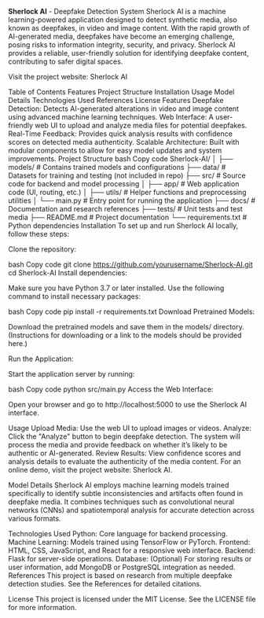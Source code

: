 **Sherlock AI** - Deepfake Detection System
Sherlock AI is a machine learning-powered application designed to detect synthetic media, also known as deepfakes, in video and image content. With the rapid growth of AI-generated media, deepfakes have become an emerging challenge, posing risks to information integrity, security, and privacy. Sherlock AI provides a reliable, user-friendly solution for identifying deepfake content, contributing to safer digital spaces.

Visit the project website: Sherlock AI

Table of Contents
Features
Project Structure
Installation
Usage
Model Details
Technologies Used
References
License
Features
Deepfake Detection: Detects AI-generated alterations in video and image content using advanced machine learning techniques.
Web Interface: A user-friendly web UI to upload and analyze media files for potential deepfakes.
Real-Time Feedback: Provides quick analysis results with confidence scores on detected media authenticity.
Scalable Architecture: Built with modular components to allow for easy model updates and system improvements.
Project Structure
bash
Copy code
Sherlock-AI/
│
├── models/                  # Contains trained models and configurations
├── data/                    # Datasets for training and testing (not included in repo)
├── src/                     # Source code for backend and model processing
│   ├── app/                 # Web application code (UI, routing, etc.)
│   ├── utils/               # Helper functions and preprocessing utilities
│   └── main.py              # Entry point for running the application
├── docs/                    # Documentation and research references
├── tests/                   # Unit tests and test media
├── README.md                # Project documentation
└── requirements.txt         # Python dependencies
Installation
To set up and run Sherlock AI locally, follow these steps:

Clone the repository:

bash
Copy code
git clone https://github.com/yourusername/Sherlock-AI.git
cd Sherlock-AI
Install dependencies:

Make sure you have Python 3.7 or later installed. Use the following command to install necessary packages:

bash
Copy code
pip install -r requirements.txt
Download Pretrained Models:

Download the pretrained models and save them in the models/ directory. (Instructions for downloading or a link to the models should be provided here.)

Run the Application:

Start the application server by running:

bash
Copy code
python src/main.py
Access the Web Interface:

Open your browser and go to http://localhost:5000 to use the Sherlock AI interface.

Usage
Upload Media: Use the web UI to upload images or videos.
Analyze: Click the "Analyze" button to begin deepfake detection. The system will process the media and provide feedback on whether it’s likely to be authentic or AI-generated.
Review Results: View confidence scores and analysis details to evaluate the authenticity of the media content.
For an online demo, visit the project website: Sherlock AI.

Model Details
Sherlock AI employs machine learning models trained specifically to identify subtle inconsistencies and artifacts often found in deepfake media. It combines techniques such as convolutional neural networks (CNNs) and spatiotemporal analysis for accurate detection across various formats.

Technologies Used
Python: Core language for backend processing.
Machine Learning: Models trained using TensorFlow or PyTorch.
Frontend: HTML, CSS, JavaScript, and React for a responsive web interface.
Backend: Flask for server-side operations.
Database: (Optional) For storing results or user information, add MongoDB or PostgreSQL integration as needed.
References
This project is based on research from multiple deepfake detection studies. See the References for detailed citations.

License
This project is licensed under the MIT License. See the LICENSE file for more information.
